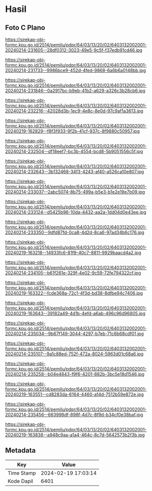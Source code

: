 # Hasil

## Foto C Plano

https://sirekap-obj-formc.kpu.go.id/2514/pemilu/pdpr/64/03/13/20/02/6403132002001-20240214-231605--28df0312-3023-49e5-9c5f-f37edb91cd46.jpg

https://sirekap-obj-formc.kpu.go.id/2514/pemilu/pdpr/64/03/13/20/02/6403132002001-20240214-231733--9986bce9-452d-4fed-9868-6a6b6a0148bb.jpg

https://sirekap-obj-formc.kpu.go.id/2514/pemilu/pdpr/64/03/13/20/02/6403132002001-20240214-231846--0a2917bc-b9eb-41b2-a629-a326c3b28cb6.jpg

https://sirekap-obj-formc.kpu.go.id/2514/pemilu/pdpr/64/03/13/20/02/6403132002001-20240214-232216--42028d3b-1ec9-4e8c-8e0d-97c9af1a3613.jpg

https://sirekap-obj-formc.kpu.go.id/2514/pemilu/pdpr/64/03/13/20/02/6403132002001-20240219-162829--f8f3f933-9f2b-41cf-937c-8f9880c50957.jpg

https://sirekap-obj-formc.kpu.go.id/2514/pemilu/pdpr/64/03/13/20/02/6403132002001-20240214-232504--df18eef7-bc3b-4554-bcd8-5b9051556c5f.jpg

https://sirekap-obj-formc.kpu.go.id/2514/pemilu/pdpr/64/03/13/20/02/6403132002001-20240214-232643--3b132468-34f3-4243-af40-a526ca10e807.jpg

https://sirekap-obj-formc.kpu.go.id/2514/pemilu/pdpr/64/03/13/20/02/6403132002001-20240214-233037--2abc5074-8b75-499a-b5e3-b1e2e19e7b09.jpg

https://sirekap-obj-formc.kpu.go.id/2514/pemilu/pdpr/64/03/13/20/02/6403132002001-20240214-233124--d5425b96-10da-4432-aa2a-1dd04d0e43ee.jpg

https://sirekap-obj-formc.kpu.go.id/2514/pemilu/pdpr/64/03/13/20/02/6403132002001-20240214-233350--9dfd87fd-0ca8-4d2d-8ca6-97ad34b6c176.jpg

https://sirekap-obj-formc.kpu.go.id/2514/pemilu/pdpr/64/03/13/20/02/6403132002001-20240219-163218--14933fc6-81f9-40c7-8811-9929baacd4a2.jpg

https://sirekap-obj-formc.kpu.go.id/2514/pemilu/pdpr/64/03/13/20/02/6403132002001-20240214-234105--b61f261e-329f-4e02-9c59-72fe794322cf.jpg

https://sirekap-obj-formc.kpu.go.id/2514/pemilu/pdpr/64/03/13/20/02/6403132002001-20240219-163322--fcde368a-72c1-4f3d-bd38-8dfbe94c7406.jpg

https://sirekap-obj-formc.kpu.go.id/2514/pemilu/pdpr/64/03/13/20/02/6403132002001-20240219-163643--39182a49-4d1b-4efd-a6ab-496c96d96805.jpg

https://sirekap-obj-formc.kpu.go.id/2514/pemilu/pdpr/64/03/13/20/02/6403132002001-20240214-235034--9b67f149-3044-4297-b7eb-71c6b68cdf01.jpg

https://sirekap-obj-formc.kpu.go.id/2514/pemilu/pdpr/64/03/13/20/02/6403132002001-20240214-235107--9a1c88ed-752f-472a-8024-5963d01c68a6.jpg

https://sirekap-obj-formc.kpu.go.id/2514/pemilu/pdpr/64/03/13/20/02/6403132002001-20240214-235258--b04e4843-f9f6-4201-882b-3bc5e18d1546.jpg

https://sirekap-obj-formc.kpu.go.id/2514/pemilu/pdpr/64/03/13/20/02/6403132002001-20240219-163551--cd8283da-6164-4460-a14d-7512b59e872e.jpg

https://sirekap-obj-formc.kpu.go.id/2514/pemilu/pdpr/64/03/13/20/02/6403132002001-20240214-235456--663998df-898f-4d7c-8f9d-b34cf0e38baf.jpg

https://sirekap-obj-formc.kpu.go.id/2514/pemilu/pdpr/64/03/13/20/02/6403132002001-20240219-163838--a948c9aa-a1a4-464c-8c7d-5642573b2f3b.jpg


## Metadata

| Key        | Value               |
| ---------- | ------------------- |
| Time Stamp | 2024-02-19 17:03:14 |
| Kode Dapil | 6401                |



